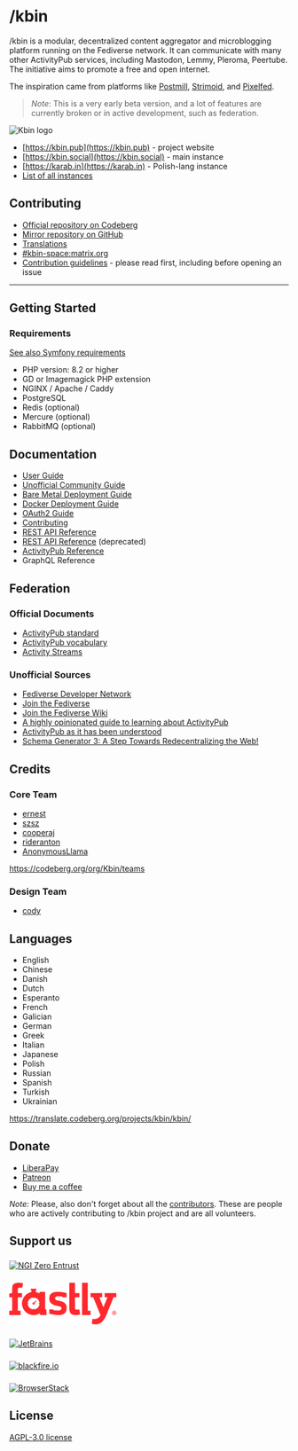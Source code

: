 # /kbin

/kbin is a modular, decentralized content aggregator and microblogging platform running on the Fediverse network. It can
communicate with many other ActivityPub services, including Mastodon, Lemmy, Pleroma, Peertube. The initiative aims to
promote a free and open internet.

The inspiration came from platforms like [Postmill](https://postmill.xyz/), [Strimoid](https://github.com/Strimoid/Strimoid), and [Pixelfed](https://pixelfed.org/).

> _Note_:
> This is a very early beta version, and a lot of features are currently broken or in active development, such as
> federation.

![Kbin logo](docs/images/kbin.png)

- [https://kbin.pub](https://kbin.pub) - project website
- [https://kbin.social](https://kbin.social) - main instance
- [https://karab.in](https://karab.in) - Polish-lang instance
- [List of all instances](https://fedidb.org/software/kbin)

## Contributing

- [Official repository on Codeberg](https://codeberg.org/Kbin/kbin-core)
- [Mirror repository on GitHub](https://github.com/ernestwisniewski/kbin)
- [Translations](https://translate.codeberg.org/projects/kbin/)
- [#kbin-space:matrix.org](https://matrix.to/#/#kbin-space:matrix.org)
- [Contribution guidelines](docs/contributing.md) - please read first, including before opening an issue

---

## Getting Started

### Requirements

[See also Symfony requirements](https://symfony.com/doc/current/setup.html#technical-requirements)

- PHP version: 8.2 or higher
- GD or Imagemagick PHP extension
- NGINX / Apache / Caddy
- PostgreSQL
- Redis (optional)
- Mercure (optional)
- RabbitMQ (optional)

## Documentation

- [User Guide](docs/user_guide.md)
- [Unofficial Community Guide](https://unofficial-kbin-guide.surge.sh/)
- [Bare Metal Deployment Guide](docs/admin_guide.md)
- [Docker Deployment Guide](docs/docker_deployment_guide.md)
- [OAuth2 Guide](docs/oauth2_guide.md)
- [Contributing](docs/contributing.md)
- [REST API Reference](https://kbin.social/api/docs)
- [REST API Reference](https://docs.kbin.pub) (deprecated)
- [ActivityPub Reference](https://fedidevs.org/projects/kbin/)
- GraphQL Reference

## Federation

### Official Documents

- [ActivityPub standard](https://www.w3.org/TR/activitypub/)
- [ActivityPub vocabulary](https://www.w3.org/TR/activitystreams-vocabulary/)
- [Activity Streams](https://www.w3.org/TR/activitystreams-core/)

### Unofficial Sources

- [Fediverse Developer Network](https://fedidevs.org/)
- [Join the Fediverse](https://jointhefediverse.net/)
- [Join the Fediverse Wiki](https://joinfediverse.wiki/Main_Page)
- [A highly opinionated guide to learning about ActivityPub](https://tinysubversions.com/notes/reading-activitypub/)
- [ActivityPub as it has been understood](https://flak.tedunangst.com/post/ActivityPub-as-it-has-been-understood)
- [Schema Generator 3: A Step Towards Redecentralizing the Web!](https://dunglas.fr/2021/01/schema-generator-3-a-step-towards-redecentralizing-the-web/)

## Credits

### Core Team

- [ernest](https://github.com/ernestwisniewski)
- [szsz](https://github.com/SzymonKaminski)
- [cooperaj](https://github.com/cooperaj)
- [rideranton](https://codeberg.org/rideranton?tab=activity)
- [AnonymousLlama](https://github.com/simonrcodrington)

https://codeberg.org/org/Kbin/teams

### Design Team

- [cody](https://kbin.social/u/cody)


## Languages

- English
- Chinese
- Danish
- Dutch
- Esperanto
- French
- Galician
- German
- Greek
- Italian
- Japanese
- Polish
- Russian
- Spanish
- Turkish
- Ukrainian

https://translate.codeberg.org/projects/kbin/kbin/


## Donate

- [LiberaPay](https://liberapay.com/kbin)
- [Patreon](https://www.patreon.com/kbin_pub)
- [Buy me a coffee](https://www.buymeacoffee.com/kbin)

_Note:_ Please, also don't forget about all the [contributors](https://codeberg.org/Kbin/kbin-core/activity/monthly).
These are people who are actively contributing to /kbin project and are all volunteers.

## Support us

###

[<img src="docs/images/partners/entrust.png" alt="NGI Zero Entrust" height="75">](https://nlnet.nl/project/Kbin/)

###
###

[<img src="docs/images/partners/fastly.png" alt="Fastly" height="75">](https://www.fastly.com/fast-forward#apply-for-the-fast-forward-program)

###
###

[<img src="docs/images/partners/jb_beam.png" alt="JetBrains" height="150">](https://jb.gg/OpenSourceSupport)

###
###

[<img src="docs/images/partners/blackfire-io.png" alt="blackfire.io" height="75">](https://www.blackfire.io)

###
###

[<img src="docs/images/partners/browserstack.png" alt="BrowserStack" height="75">](https://www.browserstack.com/open-source)


## License

[AGPL-3.0 license](https://github.com/ernestwisniewski/kbin/blob/main/LICENSE)
